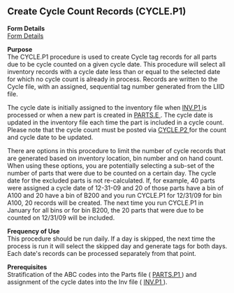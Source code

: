 ##  Create Cycle Count Records (CYCLE.P1)

<PageHeader />

**Form Details**  
[ Form Details ](CYCLE-P1-1/README.md)   

**Purpose**  
The CYCLE.P1 procedure is used to create Cycle tag records for all parts due
to be cycle counted on a given cycle date. This procedure will select all
inventory records with a cycle date less than or equal to the selected date
for which no cycle count is already in process. Records are written to the
Cycle file, with an assigned, sequential tag number generated from the LIID
file.  
  
The cycle date is initially assigned to the inventory file when [ INV.P1 ](INV-P1/README.md) is processed or when a new part is created in [ PARTS.E ](../../../ENG-OVERVIEW/ENG-ENTRY/PARTS-E/README.md) . The cycle date is updated in the inventory file each time the part is included in a cycle count. Please note that the cycle count must be posted via [ CYCLE.P2 ](CYCLE-P2/README.md) for the count and cycle date to be updated.   
  
There are options in this procedure to limit the number of cycle records that
are generated based on inventory location, bin number and on hand count. When
using these options, you are potentially selecting a sub-set of the number of
parts that were due to be counted on a certain day. The cycle date for the
excluded parts is not re-calculated. If, for example, 40 parts were assigned a
cycle date of 12-31-09 and 20 of those parts have a bin of A100 and 20 have a
bin of B200 and you run CYCLE.P1 for 12/31/09 for bin A100, 20 records will be
created. The next time you run CYCLE.P1 in January for all bins or for bin
B200, the 20 parts that were due to be counted on 12/31/09 will be included.

**Frequency of Use**  
This procedure should be run daily. If a day is skipped, the next time the
process is run it will select the skipped day and generate tags for both days.
Each date's records can be processed separately from that point.

**Prerequisites**  
Stratification of the ABC codes into the Parts file ( [ PARTS.P1 ](PARTS-P1/README.md) ) and assignment of the cycle dates into the Inv file ( [ INV.P1 ](INV-P1/README.md) ). 

<badge text= "Version 8.10.57" vertical="middle" />

<PageFooter />